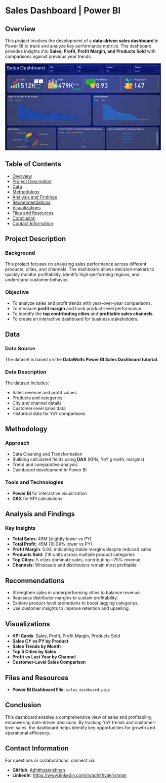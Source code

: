 # Sales Dashboard | Power BI  

## Overview  
This project involves the development of a **data-driven sales dashboard** in Power BI to track and analyze key performance metrics. The dashboard provides insights into **Sales, Profit, Profit Margin, and Products Sold** with comparisons against previous year trends.  

![Sales Dashboard Screenshot](https://raw.githubusercontent.com/Adhithyakrishnan/Sales-Power-BI-Dashboard-Project-DataWolfs/main/Dashboard%20preview)


## Table of Contents  
- [Overview](#overview)  
- [Project Description](#project-description)  
- [Data](#data)  
- [Methodology](#methodology)  
- [Analysis and Findings](#analysis-and-findings)  
- [Recommendations](#recommendations)  
- [Visualizations](#visualizations)  
- [Files and Resources](#files-and-resources)  
- [Conclusion](#conclusion)  
- [Contact Information](#contact-information)  

## Project Description  
### Background  
This project focuses on analyzing sales performance across different products, cities, and channels. The dashboard allows decision-makers to quickly monitor profitability, identify high-performing regions, and understand customer behavior.  

### Objective  
- To analyze sales and profit trends with year-over-year comparisons.  
- To measure **profit margin** and track product-level performance.  
- To identify the **top contributing cities** and **profitable sales channels**.  
- To create an interactive dashboard for business stakeholders.  

## Data  
### Data Source  
The dataset is based on the **DataWolfs Power BI Sales Dashboard tutorial**.  

### Data Description  
The dataset includes:  
- Sales revenue and profit values  
- Products and categories  
- City and channel details  
- Customer-level sales data  
- Historical data for YoY comparisons  

## Methodology  
### Approach  
- Data Cleaning and Transformation  
- Building calculated fields using **DAX** (KPIs, YoY growth, margins)  
- Trend and comparative analysis  
- Dashboard development in Power BI  

### Tools and Technologies  
- **Power BI** for interactive visualization  
- **DAX** for KPI calculations  

## Analysis and Findings  
### Key Insights  
- **Total Sales**: 49M (slightly lower vs PY)  
- **Total Profit**: 45M (10.09% lower vs PY)  
- **Profit Margin**: 0.93, indicating stable margins despite reduced sales  
- **Products Sold**: 21K units across multiple product categories  
- **Top Cities**: 5 cities dominate sales, contributing ~75% revenue  
- **Channels**: Wholesale and distributors remain most profitable  

## Recommendations  
- Strengthen sales in underperforming cities to balance revenue.  
- Reassess distributor margins to sustain profitability.  
- Explore product-level promotions to boost lagging categories.  
- Use customer insights to improve retention and upselling.  

## Visualizations  
- **KPI Cards**: Sales, Profit, Profit Margin, Products Sold  
- **Sales CY vs PY by Product**  
- **Sales Trends by Month**  
- **Top 5 Cities by Sales**  
- **Profit vs Last Year by Channel**  
- **Customer-Level Sales Comparison**  

## Files and Resources  
- **Power BI Dashboard File**: `sales_dashboard.pbix`  


## Conclusion  
This dashboard enables a comprehensive view of sales and profitability, empowering data-driven decisions. By tracking YoY trends and customer-level sales, the dashboard helps identify key opportunities for growth and operational efficiency.  

## Contact Information  
For questions or collaborations, connect via:  
- **GitHub**: [Adhithyakrishnan](https://github.com/Adhithyakrishnan)  
- **LinkedIn**: https://www.linkedin.com/in/adhithyakrishnan
